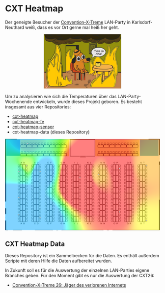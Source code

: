 # CXT Heatmap

Der geneigte Besucher der [Convention-X-Treme](https://convention-x-treme) LAN-Party in Karlsdorf-Neuthard weiß, dass es vor Ort gerne mal heiß her geht.

<p align="center">
<img src="img/fine.jpg" alt="Besucher der Convention-X-Treme" width="50%" />
</p>

Um zu analysieren wie sich die Temperaturen über das LAN-Party-Wochenende entwickeln, wurde dieses Projekt geboren. Es besteht insgesamt aus vier Repositories:

- [cxt-heatmap](https://github.com/osiris86/cxt-heatmap)
- [cxt-heatmap-fe](https://github.com/osiris86/cxt-heatmap-fe)
- [cxt-heatmap-sensor](https://github.com/osiris86/cxt-heatmap-sensor)
- cxt-heatmap-data (dieses Repository)

<p align="center">
<img src="img/example.png" alt="Heatmap Beispiel" />
</p>

## CXT Heatmap Data

Dieses Repository ist ein Sammelbecken für die Daten. Es enthält außerdem Scripte mit deren Hilfe die Daten aufbereitet wurden.

In Zukunft soll es für die Auswertung der einzelnen LAN-Parties eigene Branches geben. Für den Moment gibt es nur die Auswertung der CXT26:

- [Convention-X-Treme 26: Jäger des verlorenen Internets](https://github.com/osiris86/cxt-heatmap-data/tree/CXT26)
